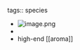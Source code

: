 tags:: species

- ![image.png](https://peach-geographical-bat-397.mypinata.cloud/ipfs/QmPW3JFFeZPqbEEZS3VLj9GtFZQgoSyx93K5HP41aE61Lr)
-
- high-end [[aroma]]